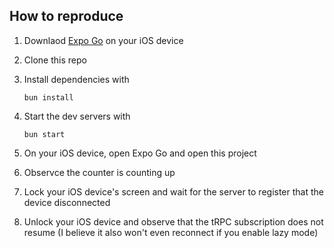 ## How to reproduce

1. Downlaod [Expo Go](https://apps.apple.com/us/app/expo-go/id982107779) on your iOS device

2.  Clone this repo
3.  Install dependencies with
    ```
    bun install
    ```
4.  Start the dev servers with 
    ```
    bun start
    ```
5. On your iOS device, open Expo Go and open this project
6. Observce the counter is counting up
7. Lock your iOS device's screen and wait for the server to register that the device disconnected
8. Unlock your iOS device and observe that the tRPC subscription does not resume (I believe it also won't even reconnect if you enable lazy mode)

